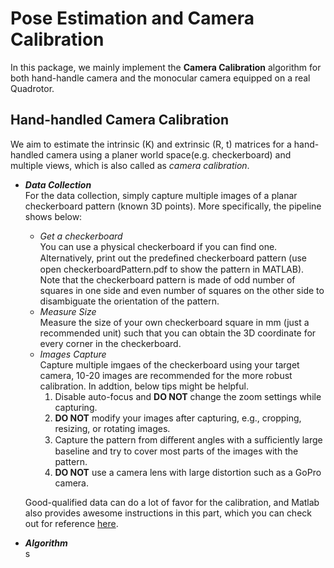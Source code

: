 # Pose Estimation and Camera Calibration
In this package, we mainly implement the **Camera Calibration** algorithm for both hand-handle camera and the monocular camera equipped on a real Quadrotor.

Hand-handled Camera Calibration
-------------------------------
We aim to estimate the intrinsic (K) and extrinsic (R, t) matrices for a hand-handled camera using a planer world space(e.g. checkerboard) and multiple views, which is also called as _camera calibration_. 

* _**Data Collection**_           
For the data collection, simply capture multiple images of a planar checkerboard pattern (known 3D points). More specifically, the pipeline shows below:
  *  _Get a checkerboard_         
  You can use a physical checkerboard if you can find one. Alternatively, print out the predeﬁned checkerboard pattern (use open checkerboardPattern.pdf to show the pattern in MATLAB). Note that the checkerboard pattern is made of odd number of squares in one side and even number of squares on the other side to disambiguate the orientation of the pattern.       
  * _Measure Size_    
  Measure the size of your own checkerboard square in mm (just a recommended unit) such that you can obtain the 3D coordinate for every corner in the checkerboard.    
  * _Images Capture_    
  Capture multiple imgaes of the checkerboard using your target camera, 10-20 images are recommended for the more robust calibration. In addtion, below tips might be helpful.     
    1. Disable auto-focus and **DO NOT** change the zoom settings while capturing.     
    2. **DO NOT** modify your images after capturing, e.g., cropping, resizing, or rotating images.    
    3. Capture the pattern from diﬀerent angles with a suﬃciently large baseline and try to cover most parts of the images with the pattern. 
    4. **DO NOT** use a camera lens with large distortion such as a GoPro camera.                    

  Good-qualified data can do a lot of favor for the calibration, and Matlab also provides awesome instructions in this part, which you can check out for reference [here](http://www.mathworks.com/help/vision/ug/single-camera-calibrator-app.html#bt19jdq-1).

* _**Algorithm**_      
s
